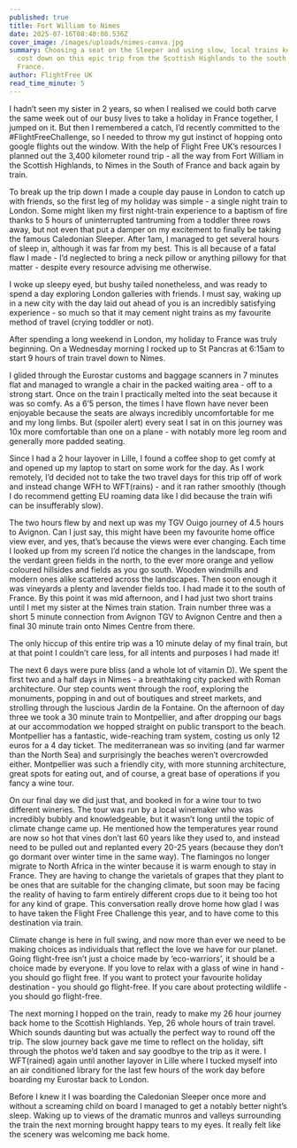 ```yaml
---
published: true
title: Fort William to Nimes
date: 2025-07-16T08:40:08.536Z
cover_image: /images/uploads/nimes-canva.jpg
summary: Choosing a seat on the Sleeper and using slow, local trains keeps the
  cost down on this epic trip from the Scottish Highlands to the south of
  France.
author: FlightFree UK
read_time_minute: 5
---
```

I hadn’t seen my sister in 2 years, so when I realised we could both carve the same week out of our busy lives to take a holiday in France together, I jumped on it. But then I remembered a catch, I’d recently committed to the #FlightFreeChallenge, so I needed to throw my gut instinct of hopping onto google flights out the window. With the help of Flight Free UK’s resources I planned out the 3,400 kilometer round trip - all the way from Fort William in the Scottish Highlands, to Nimes in the South of France and back again by train. 



To break up the trip down I made a couple day pause in London to catch up with friends, so the first leg of my holiday was simple - a single night train to London. Some might liken my first night-train experience to a baptism of fire thanks to 5 hours of uninterrupted tantruming from a toddler three rows away, but not even that put a damper on my excitement to finally be taking the famous Caledonian Sleeper. After 1am, I managed to get several hours of sleep in, although it was far from my best. This is all because of a fatal flaw I made - I’d neglected to bring a neck pillow or anything pillowy for that matter - despite every resource advising me otherwise. 



I woke up sleepy eyed, but bushy tailed nonetheless, and was ready to spend a day exploring London galleries with friends. I must say, waking up in a new city with the day laid out ahead of you is an incredibly satisfying experience - so much so that it may cement night trains as my favourite method of travel (crying toddler or not).



After spending a long weekend in London, my holiday to France was truly beginning. On a Wednesday morning I rocked up to St Pancras at 6:15am to start 9 hours of train travel down to Nimes. 



I glided through the Eurostar customs and baggage scanners in 7 minutes flat and managed to wrangle a chair in the packed waiting area - off to a strong start. Once on the train I practically melted into the seat because it was so comfy. As a 6’5 person, the times I have flown have never been enjoyable because the seats are always incredibly uncomfortable for me and my long limbs. But (spoiler alert) every seat I sat in on this journey was 10x more comfortable than one on a plane - with notably more leg room and generally more padded seating. 



Since I had a 2 hour layover in Lille, I found a coffee shop to get comfy at and opened up my laptop to start on some work for the day. As I work remotely, I’d decided not to take the two travel days for this trip off of work and instead change WFH to WFT(rains) - and it ran rather smoothly (though I do recommend getting EU roaming data like I did because the train wifi can be insufferably slow). 



The two hours flew by and next up was my TGV Ouigo journey of 4.5 hours to Avignon. Can I just say, this might have been my favourite home office view ever, and yes, that’s because the views were ever changing. Each time I looked up from my screen I’d notice the changes in the landscape, from the verdant green fields in the north, to the ever more orange and yellow coloured hillsides and fields as you go south. Wooden windmills and modern ones alike scattered across the landscapes. Then soon enough it was vineyards a plenty and lavender fields too. I had made it to the south of France. By this point it was mid afternoon, and I had just two short trains until I met my sister at the Nimes train station. Train number three was a short 5 minute connection from Avignon TGV to Avignon Centre and then a final 30 minute train onto Nimes Centre from there. 



The only hiccup of this entire trip was a 10 minute delay of my final train, but at that point I couldn’t care less, for all intents and purposes I had made it!



The next 6 days were pure bliss (and a whole lot of vitamin D). We spent the first two and a half days in Nimes - a breathtaking city packed with Roman architecture. Our step counts went through the roof, exploring the monuments, popping in and out of boutiques and street markets, and strolling through the luscious Jardin de la Fontaine. On the afternoon of day three we took a 30 minute train to Montpellier, and after dropping our bags at our accommodation we hopped straight on public transport to the beach. Montpellier has a fantastic, wide-reaching tram system, costing us only 12 euros for a 4 day ticket. The mediterranean was so inviting (and far warmer than the North Sea) and surprisingly the beaches weren’t overcrowded either. Montpellier was such a friendly city, with more stunning architecture, great spots for eating out, and of course, a great base of operations if you fancy a wine tour. 



On our final day we did just that, and booked in for a wine tour to two different wineries. The tour was run by a local winemaker who was incredibly bubbly and knowledgeable, but it wasn’t long until the topic of climate change came up. He mentioned how the temperatures year round are now so hot that vines don’t last 60 years like they used to, and instead need to be pulled out and replanted every 20-25 years (because they don’t go dormant over winter time in the same way). The flamingos no longer migrate to North Africa in the winter because it is warm enough to stay in France. They are having to change the varietals of grapes that they plant to be ones that are suitable for the changing climate, but soon may be facing the reality of having to farm entirely different crops due to it being too hot for any kind of grape. This conversation really drove home how glad I was to have taken the Flight Free Challenge this year, and to have come to this destination via train. 



Climate change is here in full swing, and now more than ever we need to be making choices as individuals that reflect the love we have for our planet. Going flight-free isn’t just a choice made by ‘eco-warriors’, it should be a choice made by everyone. If you love to relax with a glass of wine in hand - you should go flight free. If you want to protect your favourite holiday destination - you should go flight-free. If you care about protecting wildlife - you should go flight-free. 



The next morning I hopped on the train, ready to make my 26 hour journey back home to the Scottish Highlands. Yep, 26 whole hours of train travel. Which sounds daunting but was actually the perfect way to round off the trip. The slow journey back gave me time to reflect on the holiday, sift through the photos we’d taken and say goodbye to the trip as it were. I WFT(rained) again until another layover in Lille where I tucked myself into an air conditioned library for the last few hours of the work day before boarding my Eurostar back to London. 



Before I knew it I was boarding the Caledonian Sleeper once more and without a screaming child on board I managed to get a notably better night’s sleep. Waking up to views of the dramatic munros and valleys surrounding the train the next morning brought happy tears to my eyes. It really felt like the scenery was welcoming me back home.